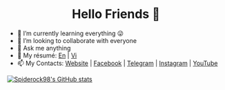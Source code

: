 <!-- ![Made with love in Vietnam](https://madewithlove.now.sh/vn?heart=true&colorA=%23f53838&colorB=%2300cc69) -->
<h1 align="center">Hello Friends 👋</h1>

<!-- - 🔭 I’m currently working on Embedded Microcontroller -->
- 🌱 I’m currently learning everything 😜
- 👯 I’m looking to collaborate with everyone
- 💬 Ask me anything
- 📝 My résumé: [En](public/docs/Shorter_EngCV_NguyenMinhTien.pdf) | [Vi](public/docs/VietCV_NguyenMinhTien.pdf)
- 📫 My Contacts: [Website](http://spiderock.online) | [Facebook](https://www.facebook.com/spiderock98) | [Telegram](https://t.me/spiderock98) | [Instagram](https://www.instagram.com/spiderock98/) | [YouTube](https://www.youtube.com/channel/UCKtd98ra9ovo2HW4_UFC9Cw/videos)

[![Spiderock98's GitHub stats](https://github-readme-stats.vercel.app/api?username=spiderock98&show_icons=true&theme=radical)](https://github.com/anuraghazra/github-readme-stats)
